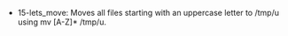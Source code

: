 - 15-lets_move: Moves all files starting with an uppercase letter to /tmp/u using mv [A-Z]* /tmp/u.
